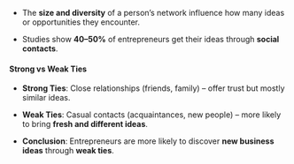 - The **size and diversity** of a person’s network influence how many ideas or opportunities they encounter.
    
- Studies show **40–50%** of entrepreneurs get their ideas through **social contacts**.
    

#### **Strong vs Weak Ties**

- **Strong Ties**: Close relationships (friends, family) – offer trust but mostly similar ideas.
    
- **Weak Ties**: Casual contacts (acquaintances, new people) – more likely to bring **fresh and different ideas**.
    
- **Conclusion**: Entrepreneurs are more likely to discover **new business ideas** through **weak ties**.